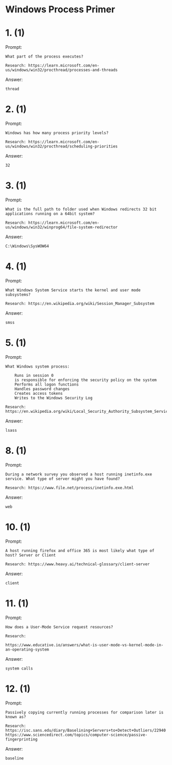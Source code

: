 # Windows Process Primer

# 1. (1)
Prompt:
```
What part of the process executes?

Research: https://learn.microsoft.com/en-us/windows/win32/procthread/processes-and-threads
```

Answer:
```
thread
```

# 2. (1)
Prompt:
```
Windows has how many process priority levels?

Research: https://learn.microsoft.com/en-us/windows/win32/procthread/scheduling-priorities
```

Answer:
```
32
```

# 3. (1)
Prompt:
```
What is the full path to folder used when Windows redirects 32 bit applications running on a 64bit system?

Research: https://learn.microsoft.com/en-us/windows/win32/winprog64/file-system-redirector
```

Answer:
```
C:\Windows\SysWOW64
```

# 4. (1)
Prompt:
```
What Windows System Service starts the kernel and user mode subsystems?

Research: https://en.wikipedia.org/wiki/Session_Manager_Subsystem
```

Answer:
```
smss
```

# 5. (1)
Prompt:
```
What Windows system process:

    Runs in session 0
    is responsible for enforcing the security policy on the system
    Performs all logon functions
    Handles password changes
    Creates access tokens
    Writes to the Windows Security Log

Research: https://en.wikipedia.org/wiki/Local_Security_Authority_Subsystem_Service
```

Answer:
```
lsass
```

# 8. (1)
Prompt:
```
During a network survey you observed a host running inetinfo.exe service. What type of server might you have found?

Research: https://www.file.net/process/inetinfo.exe.html
```

Answer:
```
web
```

# 10. (1)
Prompt:
```
A host running firefox and office 365 is most likely what type of host? Server or Client

Research: https://www.heavy.ai/technical-glossary/client-server
```

Answer:
```
client
```

# 11. (1)
Prompt:
```
How does a User-Mode Service request resources?

Research:

https://www.educative.io/answers/what-is-user-mode-vs-kernel-mode-in-an-operating-system
```

Answer:
```
system calls
```

# 12. (1)
Prompt:
```
Passively copying currently running processes for comparison later is known as?

Research: https://isc.sans.edu/diary/Baselining+Servers+to+Detect+Outliers/22940 https://www.sciencedirect.com/topics/computer-science/passive-fingerprinting
```

Answer:
```
baseline
```
